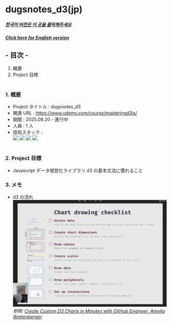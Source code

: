 # dugsnotes_d3(jp)

##### [한국어 버전은 이 곳을 클릭해주세요](README.md)

##### [Click here for English version](README_EN.md)

## - 目次 -

1. 概要
2. Project 目標
   </br>
   </br>

### 1. 概要

- Project タイトル : dugsnotes_d3
- 関連 URL : https://www.udemy.com/course/masteringd3js/
- 期間 : 2025.08.20 - 進行中
- 人員 : 1 人
- 技術スタック : </br>
  <img src="https://img.shields.io/badge/HTML5-E34F26?style=for-the-badge&logo=HTML5&logoColor=white">
  <img src="https://img.shields.io/badge/CSS3-1572B6?style=for-the-badge&logo=CSS3&logoColor=white">
  <img src="https://img.shields.io/badge/Javascript-F7DF1E?style=for-the-badge&logo=Javascript&logoColor=white">
  <img src="https://img.shields.io/badge/D3-F9A03C?style=for-the-badge&logo=D3&logoColor=white">
  </br>
  </br>

### 2. Project 目標

- Javascript データ視覚化ライブラリ d3 の基本文法に慣れること

### 3. メモ

- d3 の流れ
  <img src="flow_of_d3.png">
  <em>参照: [Create Custom D3 Charts in Minutes with GitHub Engineer, Amelia Wattenberger
  ](https://youtu.be/S3LNbBg_B2A?si=3yfVMRKi4E77Jd8s)</em>
